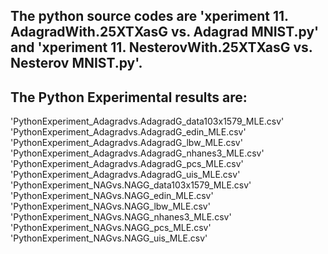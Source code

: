 ## The python source codes are 'xperiment 11. AdagradWith.25XTXasG vs. Adagrad MNIST.py' and 'xperiment 11. NesterovWith.25XTXasG vs. Nesterov MNIST.py'.

## The Python Experimental results are:
'PythonExperiment_Adagradvs.AdagradG_data103x1579_MLE.csv'  
'PythonExperiment_Adagradvs.AdagradG_edin_MLE.csv'  
'PythonExperiment_Adagradvs.AdagradG_lbw_MLE.csv'  
'PythonExperiment_Adagradvs.AdagradG_nhanes3_MLE.csv'  
'PythonExperiment_Adagradvs.AdagradG_pcs_MLE.csv'  
'PythonExperiment_Adagradvs.AdagradG_uis_MLE.csv'  
'PythonExperiment_NAGvs.NAGG_data103x1579_MLE.csv'  
'PythonExperiment_NAGvs.NAGG_edin_MLE.csv'  
'PythonExperiment_NAGvs.NAGG_lbw_MLE.csv'  
'PythonExperiment_NAGvs.NAGG_nhanes3_MLE.csv'  
'PythonExperiment_NAGvs.NAGG_pcs_MLE.csv'  
'PythonExperiment_NAGvs.NAGG_uis_MLE.csv'  

